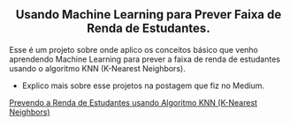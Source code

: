 # <h2 align="center">Usando Machine Learning para Prever Faixa de Renda de Estudantes.</h3>


Esse é um projeto sobre onde aplico os conceitos básico que venho aprendendo Machine Learning para prever a faixa de renda de estudantes usando o algoritmo KNN (K-Nearest Neighbors). 
* Explico mais sobre esse projetos na postagem que fiz no Medium.

[Prevendo a Renda de Estudantes usando Algoritmo KNN (K-Nearest Neighbors)](https://railandeivid.medium.com/prevendo-a-renda-de-estudantes-usando-algoritmo-knn-k-nearest-neighbors-1b61f263c93c)
